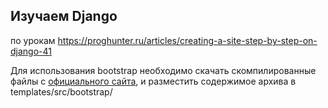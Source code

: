 ## Изучаем Django

по урокам https://proghunter.ru/articles/creating-a-site-step-by-step-on-django-41

Для использования bootstrap необходимо скачать скомпилированные файлы с [официального сайта](https://getbootstrap.com/docs/5.3/getting-started/download/), и разместить содержимое архива в templates/src/bootstrap/
